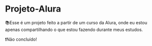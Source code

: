 # Projeto-Alura
📚Esse é um projeto feito a partir de um curso da Alura, onde eu estou apenas compartilhando o que estou fazendo durante meus estudos.

❗Não concluído!
